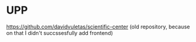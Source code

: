 # UPP
https://github.com/davidvuletas/scientific-center (old repository, because on that I didn't succssesfully add frontend)
